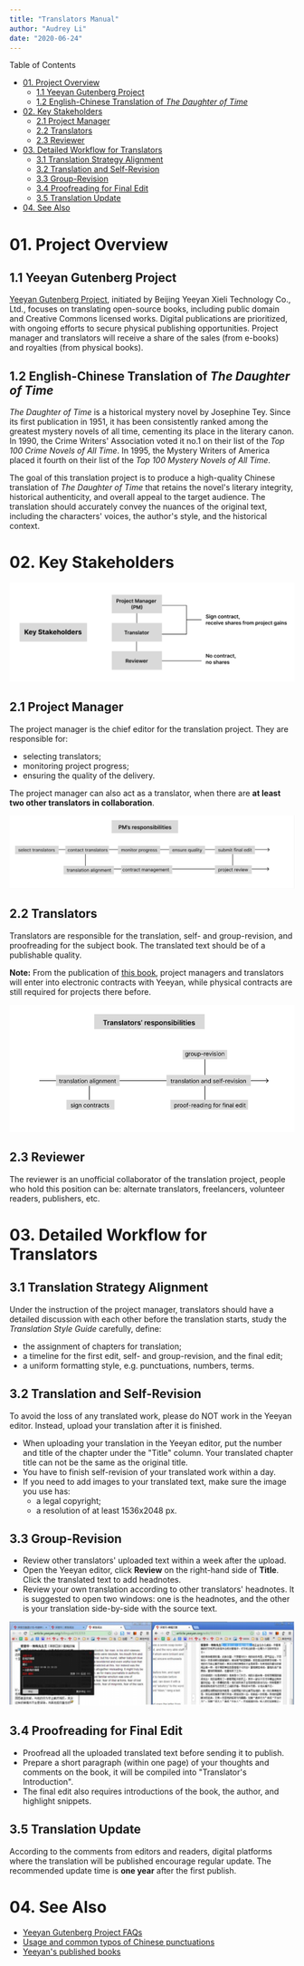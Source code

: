 ```yaml
---
title: "Translators Manual"
author: "Audrey Li"
date: "2020-06-24" 
---
```


Table of Contents
- [01. Project Overview](#01-project-overview)
  - [1.1 Yeeyan Gutenberg Project](#11-yeeyan-gutenberg-project)
  - [1.2 English-Chinese Translation of *The Daughter of Time*](#12-english-chinese-translation-of-the-daughter-of-time)
- [02. Key Stakeholders](#02-key-stakeholders)
  - [2.1 Project Manager](#21-project-manager)
  - [2.2 Translators](#22-translators)
  - [2.3 Reviewer](#23-reviewer)
- [03. Detailed Workflow for Translators](#03-detailed-workflow-for-translators)
  - [3.1 Translation Strategy Alignment](#31-translation-strategy-alignment)
  - [3.2 Translation and Self-Revision](#32-translation-and-self-revision)
  - [3.3 Group-Revision](#33-group-revision)
  - [3.4 Proofreading for Final Edit](#34-proofreading-for-final-edit)
  - [3.5 Translation Update](#35-translation-update)
- [04. See Also](#04-see-also)

# 01. Project Overview
## 1.1 Yeeyan Gutenberg Project
[Yeeyan Gutenberg Project](http://g.yeeyan.com/), initiated by Beijing Yeeyan Xieli Technology Co., Ltd., focuses on translating open-source books, including public domain and Creative Commons licensed works. Digital publications are prioritized, with ongoing efforts to secure physical publishing opportunities. Project manager and translators will receive a share of the sales (from e-books) and royalties (from physical books).

## 1.2 English-Chinese Translation of *The Daughter of Time*
*The Daughter of Time* is a historical mystery novel by Josephine Tey. Since its first publication in 1951, it has been consistently ranked among the greatest mystery novels of all time, cementing its place in the literary canon. In 1990, the Crime Writers' Association voted it no.1 on their list of the *Top 100 Crime Novels of All Time*. In 1995, the Mystery Writers of America placed it fourth on their list of the *Top 100 Mystery Novels of All Time*.

The goal of this translation project is to produce a high-quality Chinese translation of *The Daughter of Time* that retains the novel's literary integrity, historical authenticity, and overall appeal to the target audience. The translation should accurately convey the nuances of the original text, including the characters' voices, the author's style, and the historical context.

# 02. Key Stakeholders
![key stakeholders](images/key%20stakeholders.png)
## 2.1 Project Manager
The project manager is the chief editor for the translation project. They are responsible for:
- selecting translators;
- monitoring project progress;
- ensuring the quality of the delivery.

The project manager can also act as a translator, when there are **at least two other translators in collaboration**. 

![pm's responsibilities](images/pm%20resp.png)
## 2.2 Translators
Translators are responsible for the translation, self- and group-revision, and proofreading for the subject book. The translated text should be of a publishable quality. 

**Note:** From the publication of [this book](http://g.yeeyan.org/view/2513), project managers and translators will enter into electronic contracts with Yeeyan, while physical contracts are still required for projects there before. 

![translators'responsibilities](images/translators%20resp.png)
## 2.3 Reviewer
The reviewer is an unofficial collaborator of the translation project, people who hold this position can be: alternate translators, freelancers, volunteer readers, publishers, etc.

# 03. Detailed Workflow for Translators 
## 3.1 Translation Strategy Alignment
Under the instruction of the project manager, translators should have a detailed discussion with each other before the translation starts, study the *Translation Style Guide* carefully, define:
- the assignment of chapters for translation;
- a timeline for the first edit, self- and group-revision, and the final edit;
- a uniform formatting style, e.g. punctuations, numbers, terms.
## 3.2 Translation and Self-Revision
To avoid the loss of any translated work, please do NOT work in the Yeeyan editor. Instead, upload your translation after it is finished. 
- When uploading your translation in the Yeeyan editor, put the number and title of the chapter under the "Title" column. Your translated chapter title can not be the same as the original title. 
- You have to finish self-revision of your translated work within a day. 
- If you need to add images to your translated text, make sure the image you use has:
  - a legal copyright;
  - a resolution of at least 1536x2048 px. 
## 3.3 Group-Revision
- Review other translators' uploaded text within a week after the upload. 
- Open the Yeeyan editor, click **Review** on the right-hand side of **Title**. Click the translated text to add headnotes. 
- Review your own translation according to other translators' headnotes. It is suggested to open two windows: one is the headnotes, and the other is your translation side-by-side with the source text.
    
![How to do group-revision](images/group_revision.png)
## 3.4 Proofreading for Final Edit
- Proofread all the uploaded translated text before sending it to publish.
- Prepare a short paragraph (within one page) of your thoughts and comments on the book, it will be compiled into "Translator's Introduction". 
- The final edit also requires introductions of the book, the author, and highlight snippets. 
  
## 3.5 Translation Update
According to the comments from editors and readers, digital platforms where the translation will be published encourage regular update. The recommended update time is **one year** after the first publish. 

# 04. See Also 
- [Yeeyan Gutenberg Project FAQs](http://about.yeeyan.com/#/)
- [Usage and common typos of Chinese punctuations](https://reurl.cc/E1vVov)
- [Yeeyan's published books](http://g.yeeyan.com/books/onsale)